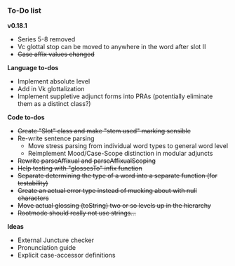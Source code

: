 ### To-Do list

**v0.18.1**

- Series 5-8 removed
- Vc glottal stop can be moved to anywhere in the word after slot II
- ~~Case affix values changed~~

**Language to-dos**

- Implement absolute level
- Add in Vk glottalization
- Implement suppletive adjunct forms into PRAs (potentially eliminate them as a distinct class?)
 
**Code to-dos**

 - ~~Create "Slot" class and make "stem used" marking sensible~~
 - Re-write sentence parsing
    - Move stress parsing from individual word types to general word level
    - Reimplement Mood/Case-Scope distinction in modular adjuncts
 - ~~Rewrite parseAffixual and parseAffixualScoping~~
 - ~~Help testing with "glossesTo" infix function~~
 - ~~Separate determining the type of a word into a separate function (for testability)~~
 - ~~Create an actual error type instead of mucking about with null characters~~
 - ~~Move actual glossing (toString) two or so levels up in the hierarchy~~
 - ~~Rootmode should really not use strings...~~

**Ideas**

- External Juncture checker
- Pronunciation guide
- Explicit case-accessor definitions